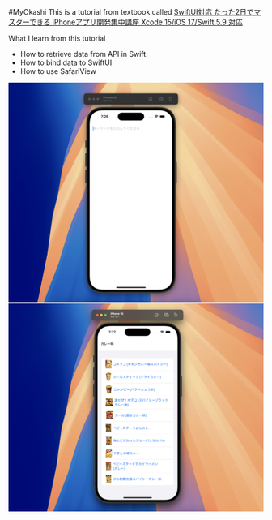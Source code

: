 #MyOkashi
This is a tutorial from textbook called [SwiftUI対応 たった2日でマスターできる iPhoneアプリ開発集中講座 Xcode 15/iOS 17/Swift 5.9 対応](https://www.amazon.co.jp/SwiftUI対応-たった2日でマスターできる-iPhoneアプリ開発集中講座-Xcode-Swift/dp/4802614349?language=en_US&currency=JPY)

What I learn from this tutorial
- How to retrieve data from API in Swift.
- How to bind data to SwiftUI
- How to use SafariView

![Screenshot-1](./Screenshot-1.png "Screenshot 1")
![Screenshot-2](./Screenshot-2.png "Screenshot 2")
